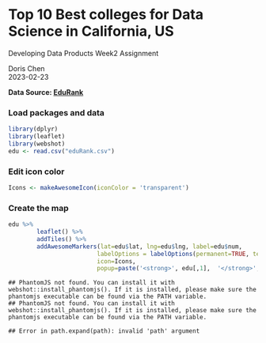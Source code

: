 # Top 10 Best colleges for Data Science in California, US  
Developing Data Products Week2 Assignment  

Doris Chen  
2023-02-23  
  
  
**Data Source: [EduRank](https://edurank.org/cs/data-science/california/)**  
  

### Load packages and data


```r
library(dplyr)
library(leaflet)
library(webshot)
edu <- read.csv("eduRank.csv")
```
  
### Edit icon color  
  

```r
Icons <- makeAwesomeIcon(iconColor = 'transparent')
```
  
### Create the map  
  

```r
edu %>% 
        leaflet() %>% 
        addTiles() %>% 
        addAwesomeMarkers(lat=edu$lat, lng=edu$lng, label=edu$num, 
                         labelOptions = labelOptions(permanent=TRUE, textOnly=TRUE, textsize = "15px", style=list(color="white"), direction="top"), 
                         icon=Icons,
                         popup=paste('<strong>', edu[,1],  '</strong>', edu[,2], edu[,3], edu[,4], sep = "<br/>"))
```

```
## PhantomJS not found. You can install it with webshot::install_phantomjs(). If it is installed, please make sure the phantomjs executable can be found via the PATH variable.
## PhantomJS not found. You can install it with webshot::install_phantomjs(). If it is installed, please make sure the phantomjs executable can be found via the PATH variable.
```

```
## Error in path.expand(path): invalid 'path' argument
```
 
